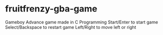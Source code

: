 # fruitfrenzy-gba-game
Gameboy Advance game made in C Programming 
Start/Enter to start game
Select/Backspace to restart game
Left/Right to move left or right
